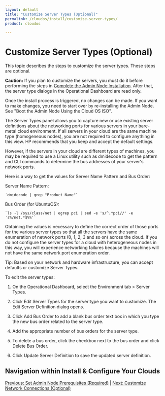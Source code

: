 ```yaml
---
layout: default
title: "Customize Server Types (Optional)"
permalink: /cloudos/install/customize-server-types/
product: cloudos

---
```


# Customize Server Types (Optional)

This topic describes the steps to customize the server types. These steps are optional. 

**Caution:** If you plan to customize the servers, you must do it before performing the steps in [Complete the Admin Node Installation](/cloudos/install/complete-admin-node-installation/). 
After that, the server type dialogs in the Operational Dashboard are read only.

Once the install process is triggered, no changes can be made. If you want to make changes, you need to start over by re-installing the Admin Node. See "Boot the Admin Node
Using the Cloud OS ISO".

The Server Types panel allows you to capture new or use existing server definitions about the networking ports for various servers in your bare-metal cloud environment. If all servers in your
cloud are the same machine type (homogeneous nodes), you are not required to configure anything in this view. HP recommends that you keep and accept the default settings.

However, if the servers in your cloud are different types of machines, you may be required to use a Linux utility such as dmidecode to get the pattern and CLI commands to determine the bus
addresses of your server's network ports.

Here is a way to get the values for Server Name Pattern and Bus Order:

Server Name Pattern:

    `dmidecode | grep "Product Name"`

Bus Order (for UbuntuOS):

    `ls -l /sys/class/net | egrep pci | sed -e 's/^.*pci//' -e 's%/net.*$%%'`

Obtaining the values is necessary to define the correct order of those ports for the various server types so that all the servers have the same enumeration of network ports (0, 1, 2, 3 and so on) across the cloud. If
you do not configure the server types for a cloud with heterogeneous nodes in this way, you will experience networking failures because the machines will not have the same network port
enumeration order.

Tip: Based on your network and hardware infrastructure, you can accept defaults or customize Server Types.

To edit the server types:

1. On the Operational Dashboard, select the Environment tab > Server Types.

2. Click Edit Server Types for the server type you want to customize. The Edit Server Definition
dialog opens.

3. Click Add Bus Order to add a blank bus order text box in which you type the new bus order
related to the server type.

4. Add the appropriate number of bus orders for the server type.

5. To delete a bus order, click the checkbox next to the bus order and click Delete Bus Order.

6. Click Update Server Definition to save the updated server definition.

## Navigation within Install &amp; Configure Your Clouds

[Previous: Set Admin Node Prerequisites (Required)](/cloudos/install/set-admin-node-prerequisites/) | [Next: Customize Network Connections (Optional)](/cloudos/install/customize-network-connections/)

